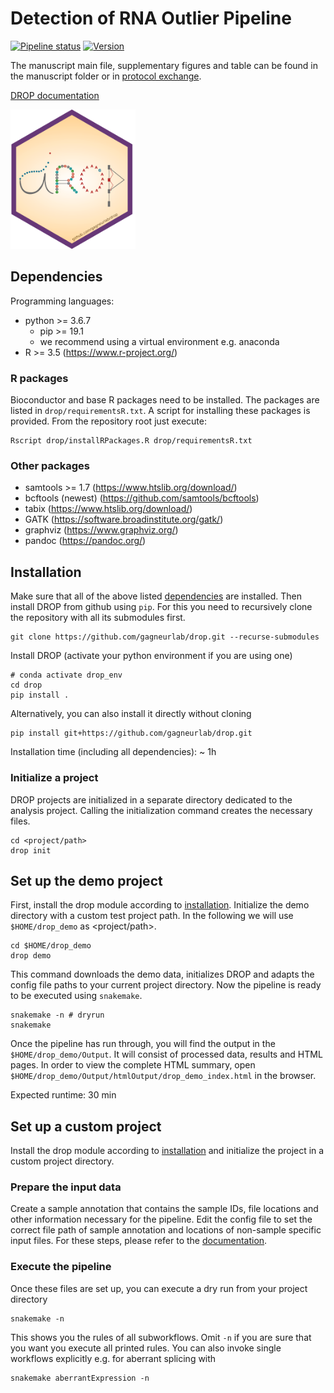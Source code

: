 # Detection of RNA Outlier Pipeline
[![Pipeline status](https://travis-ci.org/gagneurlab/drop.svg?branch=master)](https://travis-ci.org/gagneurlab/drop)
[![Version](https://img.shields.io/badge/Version-0.9.0-green.svg)](https://github.com/gagneurlab/drop/master)

The manuscript main file, supplementary figures and table can be found in the manuscript folder or in [protocol exchange](https://protocolexchange.researchsquare.com/article/993ff4a5-38ce-4261-902a-600dbd528ba2/v1).


[DROP documentation](https://drop-rna.readthedocs.io/en/latest/index.html)

<img src="drop_sticker.png" alt="drop logo" width="200" class="center"/>

## Dependencies
Programming languages:

+ python >= 3.6.7
     + pip >= 19.1
     + we recommend using a virtual environment e.g. anaconda
+ R >= 3.5 (https://www.r-project.org/)

### R packages
Bioconductor and base R packages need to be installed. The packages are listed in `drop/requirementsR.txt`. A script for installing these packages is provided. From the repository root just execute:
```
Rscript drop/installRPackages.R drop/requirementsR.txt
```
### Other packages
+ samtools >= 1.7 (https://www.htslib.org/download/)
+ bcftools (newest) (https://github.com/samtools/bcftools)
+ tabix (https://www.htslib.org/download/)
+ GATK (https://software.broadinstitute.org/gatk/)
+ graphviz (https://www.graphviz.org/)
+ pandoc (https://pandoc.org/)

## Installation
Make sure that all of the above listed [dependencies](#dependencies) are installed.
Then install DROP from github using `pip`. For this you need to recursively clone the repository with all its submodules first.
```
git clone https://github.com/gagneurlab/drop.git --recurse-submodules
```
Install DROP (activate your python environment if you are using one)
```
# conda activate drop_env
cd drop
pip install .
```
Alternatively, you can also install it directly without cloning
```
pip install git+https://github.com/gagneurlab/drop.git
```
Installation time (including all dependencies): ~ 1h

### Initialize a project
DROP projects are initialized in a separate directory dedicated to the analysis project. Calling the initialization command creates the necessary files.
```
cd <project/path>
drop init
``` 

## Set up the demo project
First, install the drop module according to [installation](#installation). 
Initialize the demo directory with a custom test project path.
In the following we will use `$HOME/drop_demo` as <project/path>.
```
cd $HOME/drop_demo
drop demo
```
This command downloads the demo data, initializes DROP  and adapts the config file paths to your current project directory. 
Now the pipeline is ready to be executed using `snakemake`.
```
snakemake -n # dryrun
snakemake
```
Once the pipeline has run through, you will find the output in the `$HOME/drop_demo/Output`. It will consist of processed data, results and HTML pages. In order to view the complete HTML summary, open `$HOME/drop_demo/Output/htmlOutput/drop_demo_index.html` in the browser.

Expected runtime: 30 min

## Set up a custom project
Install the drop module according to [installation](#installation) and initialize the project in a custom project directory.
### Prepare the input data
Create a sample annotation that contains the sample IDs, file locations and other information necessary for the pipeline.
Edit the config file to set the correct file path of sample annotation and locations of non-sample specific input files. For these steps, please refer to the [documentation](https://drop-rna.readthedocs.io/en/latest/prepare.html).

### Execute the pipeline
Once these files are set up, you can execute a dry run from your project directory
```
snakemake -n
```
This shows you the rules of all subworkflows. Omit `-n` if you are sure that you want you execute all printed rules. You can also invoke single workflows explicitly e.g. for aberrant splicing with 
```
snakemake aberrantExpression -n
```

